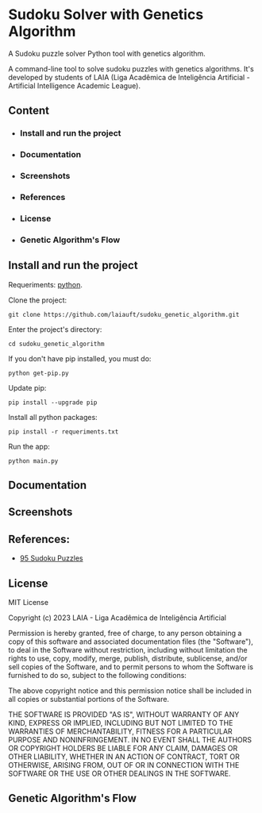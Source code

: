 # Sudoku Solver with Genetics Algorithm
A Sudoku puzzle solver Python tool with genetics algorithm.

A command-line tool to solve sudoku puzzles with genetics algorithms. It's developed by students of LAIA (Liga Acadêmica de Inteligência Artificial - Artificial Intelligence Academic League).

## Content
- ### Install and run the project
- ### Documentation
- ### Screenshots
- ### References
- ### License
- ### Genetic Algorithm's Flow

## Install and run the project

Requeriments: [python](https://www.python.org/downloads/).

Clone the project:

    git clone https://github.com/laiauft/sudoku_genetic_algorithm.git

Enter the project's directory:

    cd sudoku_genetic_algorithm

If you don't have pip installed, you must do:

    python get-pip.py

Update pip:

    pip install --upgrade pip

Install all python packages:

    pip install -r requeriments.txt

Run the app:

    python main.py

## Documentation


## Screenshots

## References:

* [95 Sudoku Puzzles](http://magictour.free.fr/top95)

## License

MIT License

Copyright (c) 2023 LAIA - Liga Acadêmica de Inteligência Artificial

Permission is hereby granted, free of charge, to any person obtaining a copy
of this software and associated documentation files (the "Software"), to deal
in the Software without restriction, including without limitation the rights
to use, copy, modify, merge, publish, distribute, sublicense, and/or sell
copies of the Software, and to permit persons to whom the Software is
furnished to do so, subject to the following conditions:

The above copyright notice and this permission notice shall be included in all
copies or substantial portions of the Software.

THE SOFTWARE IS PROVIDED "AS IS", WITHOUT WARRANTY OF ANY KIND, EXPRESS OR
IMPLIED, INCLUDING BUT NOT LIMITED TO THE WARRANTIES OF MERCHANTABILITY,
FITNESS FOR A PARTICULAR PURPOSE AND NONINFRINGEMENT. IN NO EVENT SHALL THE
AUTHORS OR COPYRIGHT HOLDERS BE LIABLE FOR ANY CLAIM, DAMAGES OR OTHER
LIABILITY, WHETHER IN AN ACTION OF CONTRACT, TORT OR OTHERWISE, ARISING FROM,
OUT OF OR IN CONNECTION WITH THE SOFTWARE OR THE USE OR OTHER DEALINGS IN THE
SOFTWARE.

## Genetic Algorithm's Flow

